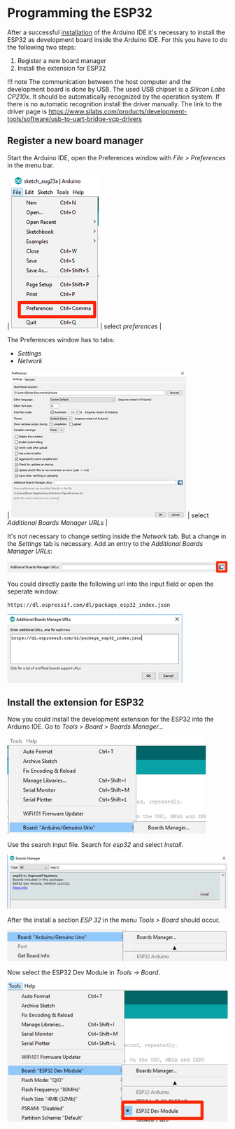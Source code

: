 # Programming the ESP32

After a successful [installation](../install) of the Arduino IDE it's necessary to install the ESP32 as development board inside the Arduino IDE. For this you have to do the following two steps:

1. Register a new board manager
2. Install the extension for ESP32

!!! note
    The communication between the host computer and the development board is done by USB. The used USB chipset is a *Silicon Labs CP210x*. It should be automatically recognized by the operation system. If there is no automatic recognition install the driver manually. The link to the driver page is https://www.silabs.com/products/development-tools/software/usb-to-uart-bridge-vcp-drivers

## Register a new board manager

Start the Arduino IDE, open the Preferences window with *File > Preferences* in the menu bar.

| ![Open Preferences windows](../../images/esp32/arduino_ide/open_preferences.png) | select *preferences* |

The Preferences window has to tabs:

+ *Settings*
+ *Network*

| ![Preferences window](../../images/esp32/arduino_ide/preferences_window.jpg) | select *Additional Boards Manager URLs* |

It's not necessary to change setting inside the *Network* tab. But a change in the *Settings* tab is necessary. Add an entry to the *Additional Boards Manager URLs*:

![board_manager_urls](../../images/esp32/arduino_ide/board_manager_urls.jpg)

You could directly paste the following url into the input field or open the seperate window:

```
https://dl.espressif.com/dl/package_esp32_index.json
```
![board_manager_urls](../../images/esp32/arduino_ide/url_dialog.png)

## Install the extension for ESP32

Now you could install the development extension for the ESP32 into the Arduino IDE. Go to *Tools > Board > Boards Manager...*

![menu_boards_manager](../../images/esp32/arduino_ide/menu_boards_manager.jpg)

Use the search input file. Search for *esp32* and select *Install*.

![](../../images/esp32/arduino_ide/board_manager_01.png)

After the install a section *ESP 32* in the menu *Tools > Board* should occur.

![esp32_menu_entry](../../images/esp32/arduino_ide/esp32_menu_entry.jpg)

Now select the ESP32 Dev Module in *Tools -> Board*.

![select_board](../../images/esp32/arduino_ide/select_board.jpg)
